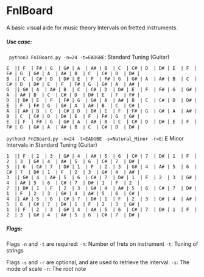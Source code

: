 # FnIBoard
A basic visual aide for music theory Intervals on fretted instruments.

##### Use case:

` python3 FnIBoard.py -n=24 -t=EADGBE`: Standard Tuning (Guitar)
```
E  || F  | F# | G  | G# | A  | A# | B  | C  | C# | D  | D# | E  | F  | F# | G  | G# | A  | A# | B  | C  | C# | D  | D# |
B  || C  | C# | D  | D# | E  | F  | F# | G  | G# | A  | A# | B  | C  | C# | D  | D# | E  | F  | F# | G  | G# | A  | A# |
G  || G# | A  | A# | B  | C  | C# | D  | D# | E  | F  | F# | G  | G# | A  | A# | B  | C  | C# | D  | D# | E  | F  | F# |
D  || D# | E  | F  | F# | G  | G# | A  | A# | B  | C  | C# | D  | D# | E  | F  | F# | G  | G# | A  | A# | B  | C  | C# |
A  || A# | B  | C  | C# | D  | D# | E  | F  | F# | G  | G# | A  | A# | B  | C  | C# | D  | D# | E  | F  | F# | G  | G# |
E  || F  | F# | G  | G# | A  | A# | B  | C  | C# | D  | D# | E  | F  | F# | G  | G# | A  | A# | B  | C  | C# | D  | D# |

```

`python3 FnIBoard.py -n=24 -t=EADGBE -s=Natural_Minor -r=E`: E Minor Intervals in Standard Tuning (Guitar)
```
1  || F  | 2  | 3  | G# | 4  | A# | 5  | 6  | C# | 7  | D# | 1  | F  | 2  | 3  | G# | 4  | A# | 5  | 6  | C# | 7  | D# |
5  || 6  | C# | 7  | D# | 1  | F  | 2  | 3  | G# | 4  | A# | 5  | 6  | C# | 7  | D# | 1  | F  | 2  | 3  | G# | 4  | A# |
3  || G# | 4  | A# | 5  | 6  | C# | 7  | D# | 1  | F  | 2  | 3  | G# | 4  | A# | 5  | 6  | C# | 7  | D# | 1  | F  | 2  |
7  || D# | 1  | F  | 2  | 3  | G# | 4  | A# | 5  | 6  | C# | 7  | D# | 1  | F  | 2  | 3  | G# | 4  | A# | 5  | 6  | C# |
4  || A# | 5  | 6  | C# | 7  | D# | 1  | F  | 2  | 3  | G# | 4  | A# | 5  | 6  | C# | 7  | D# | 1  | F  | 2  | 3  | G# |
1  || F  | 2  | 3  | G# | 4  | A# | 5  | 6  | C# | 7  | D# | 1  | F  | 2  | 3  | G# | 4  | A# | 5  | 6  | C# | 7  | D# |
```

##### Flags:
Flags `-n` and `-t` are required:
`-n`: Number of frets on instrument
`-t`: Tuning of strings

Flags `-s` and `-r` are optional, and are used to retrieve the interval:
`-s`: The mode of scale
`-r`: The root note
